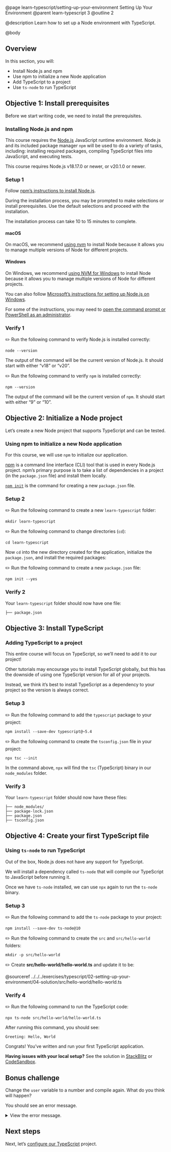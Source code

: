 @page learn-typescript/setting-up-your-environment Setting Up Your Environment
@parent learn-typescript 3
@outline 2

@description Learn how to set up a Node environment with TypeScript.

@body

## Overview

In this section, you will:

- Install Node.js and npm
- Use npm to initialize a new Node application
- Add TypeScript to a project
- Use `ts-node` to run TypeScript

## Objective 1: Install prerequisites

Before we start writing code, we need to install the prerequisites.

### Installing Node.js and npm

This course requires the [Node.js](https://nodejs.org/) JavaScript runtime
environment. Node.js and its included package manager `npm` will be used to do a
variety of tasks, including: installing required packages, compiling TypeScript files into JavaScript,
and executing tests.

This course requires Node.js v18.17.0 or newer, or v20.1.0 or newer.

### Setup 1

Follow [npm’s instructions to install Node.js](https://docs.npmjs.com/downloading-and-installing-node-js-and-npm).

During the installation process, you may be prompted to make selections or install prerequisites.
Use the default selections and proceed with the installation.

The installation process can take 10 to 15 minutes to complete.

#### macOS

On macOS, we recommend [using nvm](https://github.com/nvm-sh/nvm?tab=readme-ov-file#installing-and-updating)
to install Node because it allows you to manage multiple versions of Node for different projects.

#### Windows

On Windows, we recommend [using NVM for Windows](https://github.com/coreybutler/nvm-windows?tab=readme-ov-file#overview)
to install Node because it allows you to manage multiple versions of Node for different projects.

You can also follow [Microsoft’s instructions for setting up Node.js on Windows](https://learn.microsoft.com/en-us/windows/dev-environment/javascript/nodejs-on-windows).

For some of the instructions, you may need to [open the command prompt or PowerShell as an administrator](https://www.howtogeek.com/194041/how-to-open-the-command-prompt-as-administrator-in-windows-10/).

### Verify 1

✏️ Run the following command to verify Node.js is installed correctly:

```shell
node --version
```

The output of the command will be the current version of Node.js.
It should start with either “v18” or “v20”.

✏️ Run the following command to verify `npm` is installed correctly:

```shell
npm --version
```

The output of the command will be the current version of `npm`.
It should start with either “9” or “10”.

## Objective 2: Initialize a Node project

Let’s create a new Node project that supports TypeScript and can be tested.

### Using npm to initialize a new Node application

For this course, we will use `npm` to initialize our application.

[npm](https://www.npmjs.com) is a command line interface (CLI) tool that is used
in every Node.js project. npm’s primary purpose is to take a list of dependencies
in a project (in the `package.json` file) and install them locally.

[`npm init`](https://docs.npmjs.com/cli/v10/commands/npm-init) is the command for
creating a new `package.json` file.

### Setup 2

✏️ Run the following command to create a new `learn-typescript` folder:

```shell
mkdir learn-typescript
```

✏️ Run the following command to change directories (`cd`):

```shell
cd learn-typescript
```

Now `cd` into the new directory created for the application, initialize the `package.json`,
and install the required packages:

✏️ Run the following command to create a new `package.json` file:

```shell
npm init --yes
```

### Verify 2

Your `learn-typescript` folder should now have one file:

```code
├── package.json
```

## Objective 3: Install TypeScript

### Adding TypeScript to a project

This entire course will focus on TypeScript, so we’ll need to add it to our project!

Other tutorials may encourage you to install TypeScript globally, but this has the downside of
using one TypeScript version for all of your projects.

Instead, we think it’s best to install TypeScript as a dependency to your project so the
version is always correct.

### Setup 3

✏️ Run the following command to add the `typescript` package to your project:

```shell
npm install --save-dev typescript@~5.4
```

✏️ Run the following command to create the `tsconfig.json` file in your project:

```shell
npx tsc --init
```

In the command above, `npx` will find the `tsc` (TypeScript) binary in our `node_modules` folder.

### Verify 3

Your `learn-typescript` folder should now have these files:

```code
├── node_modules/
├── package-lock.json
├── package.json
├── tsconfig.json
```

## Objective 4: Create your first TypeScript file

### Using `ts-node` to run TypeScript

Out of the box, Node.js does not have any support for TypeScript.

We will install a dependency called `ts-node` that will compile our TypeScript to JavaScript
before running it.

Once we have `ts-node` installed, we can use `npx` again to run the `ts-node` binary.

### Setup 3

✏️ Run the following command to add the `ts-node` package to your project:

```shell
npm install --save-dev ts-node@10
```

✏️ Run the following command to create the `src` and `src/hello-world` folders:

```shell
mkdir -p src/hello-world
```

✏️ Create **src/hello-world/hello-world.ts** and update it to be:

@sourceref ../../../exercises/typescript/02-setting-up-your-environment/04-solution/src/hello-world/hello-world.ts

### Verify 4

✏️ Run the following command to run the TypeScript code:

```
npx ts-node src/hello-world/hello-world.ts
```

After running this command, you should see:

```
Greeting: Hello, World
```

Congrats! You’ve written and run your first TypeScript application.

<strong>Having issues with your local setup?</strong> See the solution in [StackBlitz](https://stackblitz.com/fork/github/bitovi/academy/tree/main/exercises/typescript/02-setting-up-your-environment/04-solution?file=src/hello-world/hello-world.ts) or [CodeSandbox](https://codesandbox.io/p/devbox/github/bitovi/academy/tree/main/exercises/typescript/02-setting-up-your-environment/04-solution?file=src/hello-world/hello-world.ts).

## Bonus challenge

Change the `user` variable to a number and compile again. What do you think will happen?

You should see an error message.

<details>
<summary>View the error message.</summary>
<a href="../static/img/typescript-error-compiling.png"><img alt="A screenshot of an Integrated Development Environment (IDE) showing TypeScript code. The code attempts to greet a user by displaying “Hello,” followed by a user’s name. However, a numeric value is passed instead of a string, causing a compilation error highlighted in the terminal at the bottom." src="../static/img/typescript-error-compiling.png" width="100%"/></a>
</details>

## Next steps

Next, let’s [configure our TypeScript](./configuration.html) project.
